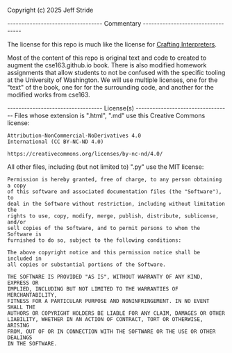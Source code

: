 Copyright (c) 2025 Jeff Stride

---------------------------------- Commentary ----------------------------------

The license for this repo is much like the license for [Crafting Interpreters](https://github.com/munificent/craftinginterpreters/blob/master/LICENSE).

Most of the content of this repo is original text and code to created to
augment the cse163.github.io book. There is also modified homework assignments
that allow students to not be confused with the specific tooling at the
University of Washington. We will use multiple licenses,
one for the "text" of the book, one for for the surrounding code, and
another for the modified works from cse163.

---------------------------------- License(s) ----------------------------------
Files whose extension is ".html", ".md" use this Creative Commons license:

    Attribution-NonCommercial-NoDerivatives 4.0
    International (CC BY-NC-ND 4.0)

    https://creativecommons.org/licenses/by-nc-nd/4.0/

All other files, including (but not limited to) ".py" use the MIT license:

    Permission is hereby granted, free of charge, to any person obtaining a copy
    of this software and associated documentation files (the "Software"), to
    deal in the Software without restriction, including without limitation the
    rights to use, copy, modify, merge, publish, distribute, sublicense, and/or
    sell copies of the Software, and to permit persons to whom the Software is
    furnished to do so, subject to the following conditions:

    The above copyright notice and this permission notice shall be included in
    all copies or substantial portions of the Software.

    THE SOFTWARE IS PROVIDED "AS IS", WITHOUT WARRANTY OF ANY KIND, EXPRESS OR
    IMPLIED, INCLUDING BUT NOT LIMITED TO THE WARRANTIES OF MERCHANTABILITY,
    FITNESS FOR A PARTICULAR PURPOSE AND NONINFRINGEMENT. IN NO EVENT SHALL THE
    AUTHORS OR COPYRIGHT HOLDERS BE LIABLE FOR ANY CLAIM, DAMAGES OR OTHER
    LIABILITY, WHETHER IN AN ACTION OF CONTRACT, TORT OR OTHERWISE, ARISING
    FROM, OUT OF OR IN CONNECTION WITH THE SOFTWARE OR THE USE OR OTHER DEALINGS
    IN THE SOFTWARE.
